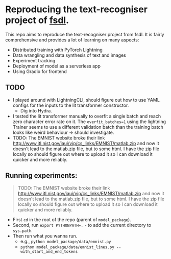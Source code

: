 # Reproducing the text-recogniser project of <a href="https://github.com/the-full-stack/fsdl-text-recognizer-2022-labs">fsdl</a>.
This repo aims to reproduce the text-recogniser project from fsdl. It is fairly comprehensive and provides a lot of learning
on many aspects: 
* Distributed training with PyTorch Lightning 
* Data wrangling and data synthesis of text and images
* Experiment tracking
* Deployment of model as a serverless app
* Using Gradio for frontend

## TODO
* I played around with LightningCLI, should figure out how to use YAML configs for the inputs to the lit transformer constructor.
	* Dig into Hydra.
* I tested the lit transformer manually to overfit a single batch and reach zero character error rate on it. The `overfit_batches=1` using the lightning Trainer seems to use a different validation batch than the training batch looks like weird behaviour -> should investigate.
* TODO: The EMNIST website broke their link <a href="http://www.itl.nist.gov/iaui/vip/cs_links/EMNIST/matlab.zip">http://www.itl.nist.gov/iaui/vip/cs_links/EMNIST/matlab.zip</a> and now it doesn't lead to the matlab.zip file, but to some html. I have the zip file locally so should figure out where to upload it so I can download it quicker and more reliably.

## Running experiments:
> TODO: The EMNIST website broke their link <a href="http://www.itl.nist.gov/iaui/vip/cs_links/EMNIST/matlab.zip">http://www.itl.nist.gov/iaui/vip/cs_links/EMNIST/matlab.zip</a> and now it doesn't lead to the matlab.zip file, but to some html. I have the zip file locally so should figure out where to upload it so I can download it quicker and more reliably.
* First `cd` in the root of the repo (parent of `model_package`).
* Second, run `export PYTHONPATH=.` - to add the current directory to `sys.path`.
* Then run what you wanna run.
	* e.g., `python model_package/data/emnist.py`
	* `python model_package/data/emnist_lines.py --with_start_and_end_tokens`
